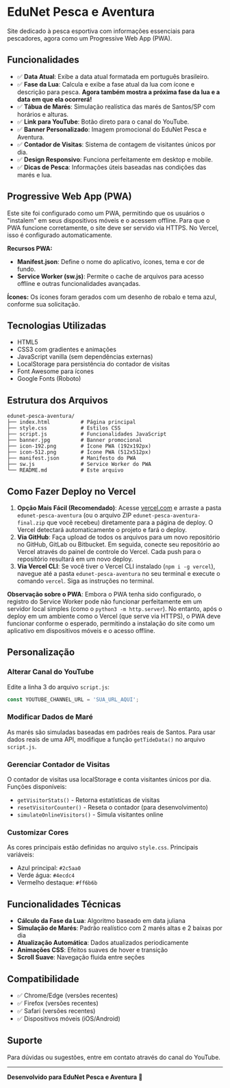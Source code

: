# EduNet Pesca e Aventura

Site dedicado à pesca esportiva com informações essenciais para pescadores, agora como um Progressive Web App (PWA).

## Funcionalidades

- ✅ **Data Atual**: Exibe a data atual formatada em português brasileiro.
- ✅ **Fase da Lua**: Calcula e exibe a fase atual da lua com ícone e descrição para pesca. **Agora também mostra a próxima fase da lua e a data em que ela ocorrerá!**
- ✅ **Tábua de Marés**: Simulação realística das marés de Santos/SP com horários e alturas.
- ✅ **Link para YouTube**: Botão direto para o canal do YouTube.
- ✅ **Banner Personalizado**: Imagem promocional do EduNet Pesca e Aventura.
- ✅ **Contador de Visitas**: Sistema de contagem de visitantes únicos por dia.
- ✅ **Design Responsivo**: Funciona perfeitamente em desktop e mobile.
- ✅ **Dicas de Pesca**: Informações úteis baseadas nas condições das marés e lua.

## Progressive Web App (PWA)

Este site foi configurado como um PWA, permitindo que os usuários o "instalem" em seus dispositivos móveis e o acessem offline. Para que o PWA funcione corretamente, o site deve ser servido via HTTPS. No Vercel, isso é configurado automaticamente.

**Recursos PWA:**
- **Manifest.json**: Define o nome do aplicativo, ícones, tema e cor de fundo.
- **Service Worker (sw.js)**: Permite o cache de arquivos para acesso offline e outras funcionalidades avançadas.

**Ícones:**
Os ícones foram gerados com um desenho de robalo e tema azul, conforme sua solicitação.

## Tecnologias Utilizadas

- HTML5
- CSS3 com gradientes e animações
- JavaScript vanilla (sem dependências externas)
- LocalStorage para persistência do contador de visitas
- Font Awesome para ícones
- Google Fonts (Roboto)

## Estrutura dos Arquivos

```
edunet-pesca-aventura/
├── index.html          # Página principal
├── style.css           # Estilos CSS
├── script.js           # Funcionalidades JavaScript
├── banner.jpg          # Banner promocional
├── icon-192.png        # Ícone PWA (192x192px)
├── icon-512.png        # Ícone PWA (512x512px)
├── manifest.json       # Manifesto do PWA
├── sw.js               # Service Worker do PWA
└── README.md           # Este arquivo
```

## Como Fazer Deploy no Vercel

1.  **Opção Mais Fácil (Recomendado)**: Acesse [vercel.com](https://vercel.com) e arraste a pasta `edunet-pesca-aventura` (ou o arquivo ZIP `edunet-pesca-aventura-final.zip` que você recebeu) diretamente para a página de deploy. O Vercel detectará automaticamente o projeto e fará o deploy.
2.  **Via GitHub**: Faça upload de todos os arquivos para um novo repositório no GitHub, GitLab ou Bitbucket. Em seguida, conecte seu repositório ao Vercel através do painel de controle do Vercel. Cada push para o repositório resultará em um novo deploy.
3.  **Via Vercel CLI**: Se você tiver o Vercel CLI instalado (`npm i -g vercel`), navegue até a pasta `edunet-pesca-aventura` no seu terminal e execute o comando `vercel`. Siga as instruções no terminal.

**Observação sobre o PWA**: Embora o PWA tenha sido configurado, o registro do Service Worker pode não funcionar perfeitamente em um servidor local simples (como o `python3 -m http.server`). No entanto, após o deploy em um ambiente como o Vercel (que serve via HTTPS), o PWA deve funcionar conforme o esperado, permitindo a instalação do site como um aplicativo em dispositivos móveis e o acesso offline.

## Personalização

### Alterar Canal do YouTube

Edite a linha 3 do arquivo `script.js`:
```javascript
const YOUTUBE_CHANNEL_URL = 'SUA_URL_AQUI';
```

### Modificar Dados de Maré

As marés são simuladas baseadas em padrões reais de Santos. Para usar dados reais de uma API, modifique a função `getTideData()` no arquivo `script.js`.

### Gerenciar Contador de Visitas

O contador de visitas usa localStorage e conta visitantes únicos por dia. Funções disponíveis:
- `getVisitorStats()` - Retorna estatísticas de visitas
- `resetVisitorCounter()` - Reseta o contador (para desenvolvimento)
- `simulateOnlineVisitors()` - Simula visitantes online

### Customizar Cores

As cores principais estão definidas no arquivo `style.css`. Principais variáveis:
- Azul principal: `#2c5aa0`
- Verde água: `#4ecdc4`
- Vermelho destaque: `#ff6b6b`

## Funcionalidades Técnicas

- **Cálculo da Fase da Lua**: Algoritmo baseado em data juliana
- **Simulação de Marés**: Padrão realístico com 2 marés altas e 2 baixas por dia
- **Atualização Automática**: Dados atualizados periodicamente
- **Animações CSS**: Efeitos suaves de hover e transição
- **Scroll Suave**: Navegação fluida entre seções

## Compatibilidade

- ✅ Chrome/Edge (versões recentes)
- ✅ Firefox (versões recentes)
- ✅ Safari (versões recentes)
- ✅ Dispositivos móveis (iOS/Android)

## Suporte

Para dúvidas ou sugestões, entre em contato através do canal do YouTube.

---

**Desenvolvido para EduNet Pesca e Aventura** 🎣

